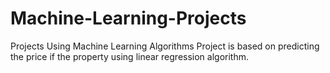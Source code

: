 # Machine-Learning-Projects
Projects Using Machine Learning Algorithms
Project is based on predicting the price if the property using linear regression algorithm.
